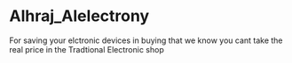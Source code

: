 # Alhraj_Alelectrony
For saving your elctronic devices in buying that we know you cant take the real price in the Tradtional Electronic shop 
